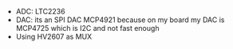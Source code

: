 * ADC: LTC2236
* DAC: its an SPI DAC MCP4921 because on my board my DAC is MCP4725 which is I2C and not fast enough
* Using HV2607 as MUX

 
